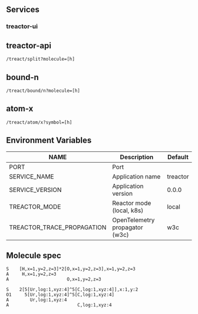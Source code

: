 ## Services

### treactor-ui


## treactor-api

`/treact/split?molecule=[h]`

## bound-n

`/treact/bound/n?molecule=[h]`

## atom-x

`/treact/atom/x?symbol=[h]`


## Environment Variables

NAME | Description | Default
---- | ----------- | -------
PORT | Port |
SERVICE_NAME | Application name | treactor
SERVICE_VERSION | Application version | 0.0.0
TREACTOR_MODE | Reactor mode (local, k8s) | local
TREACTOR_TRACE_PROPAGATION | OpenTelemetry propagator (w3c)  | w3c

## Molecule spec


```
S    [H,x=1,y=2,z=3]*2[O,x=1,y=2,z=3],x=1,y=2,z=3
A     H,x=1,y=2,z=3
A                      O,x=1,y=2,z=3
```


```
S    2[5[Ur,log:1,xyz:4]^5[C,log:1,xyz:4]],x:1,y:2
O1     5[Ur,log:1,xyz:4]^5[C,log:1,xyz:4]
A        Ur,log:1,xyz:4
A                          C,log:1,xyz:4
```
